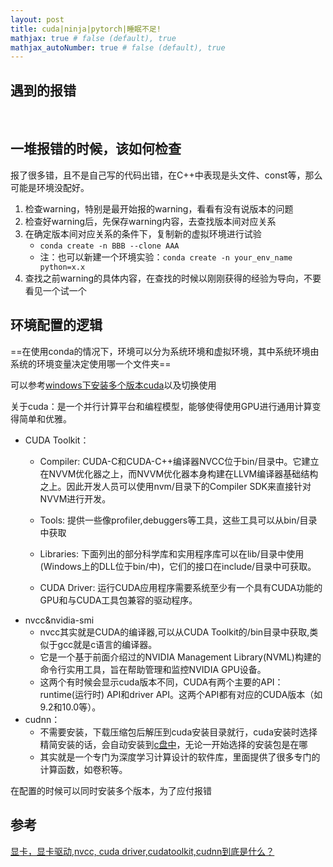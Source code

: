 ```yaml
---
layout: post
title: cuda|ninja|pytorch|睡眠不足!
mathjax: true # false (default), true
mathjax_autoNumber: true # false (default), true
---
```

## 遇到的报错

<br/>

## 一堆报错的时候，该如何检查

报了很多错，且不是自己写的代码出错，在C++中表现是头文件、const等，那么可能是环境没配好。

1. 检查warning，特别是最开始报的warning，看看有没有说版本的问题
2. 检查好warning后，先保存warning内容，去查找版本间对应关系
3. 在确定版本间对应关系的条件下，复制新的虚拟环境进行试验
   - `conda create -n BBB --clone AAA`
   - 注：也可以新建一个环境实验：`conda create -n your_env_name python=x.x`
4. 查找之前warning的具体内容，在查找的时候以刚刚获得的经验为导向，不要看见一个试一个

## 环境配置的逻辑

==在使用conda的情况下，环境可以分为系统环境和虚拟环境，其中系统环境由系统的环境变量决定使用哪一个文件夹==

可以参考[windows下安装多个版本cuda](https://blog.csdn.net/zsc201825/article/details/91149550)以及切换使用

关于cuda：是一个并行计算平台和编程模型，能够使得使用GPU进行通用计算变得简单和优雅。

- CUDA Toolkit：
  - Compiler: CUDA-C和CUDA-C++编译器NVCC位于bin/目录中。它建立在NVVM优化器之上，而NVVM优化器本身构建在LLVM编译器基础结构之上。因此开发人员可以使用nvm/目录下的Compiler SDK来直接针对NVVM进行开发。

  - Tools: 提供一些像profiler,debuggers等工具，这些工具可以从bin/目录中获取

  - Libraries: 下面列出的部分科学库和实用程序库可以在lib/目录中使用(Windows上的DLL位于bin/中)，它们的接口在include/目录中可获取。
  - CUDA Driver: 运行CUDA应用程序需要系统至少有一个具有CUDA功能的GPU和与CUDA工具包兼容的驱动程序。
- nvcc&nvidia-smi
  - nvcc其实就是CUDA的编译器,可以从CUDA Toolkit的/bin目录中获取,类似于gcc就是c语言的编译器。
  - 它是一个基于前面介绍过的NVIDIA Management Library(NVML)构建的命令行实用工具，旨在帮助管理和监控NVIDIA GPU设备。
  - 这两个有时候会显示cuda版本不同，CUDA有两个主要的API：runtime(运行时) API和driver API。这两个API都有对应的CUDA版本（如9.2和10.0等）。
- cudnn：
  - 不需要安装，下载压缩包后解压到cuda安装目录就行，cuda安装时选择精简安装的话，会自动安装到[c盘中](https://)，无论一开始选择的安装包是在哪
  - 其实就是一个专门为深度学习计算设计的软件库，里面提供了很多专门的计算函数，如卷积等。

在配置的时候可以同时安装多个版本，为了应付报错

## 参考

[显卡，显卡驱动,nvcc, cuda driver,cudatoolkit,cudnn到底是什么？](https://zhuanlan.zhihu.com/p/91334380)

